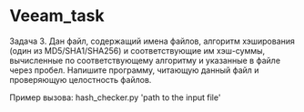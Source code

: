 # Veeam_task
Задача 3.
Дан файл, содержащий имена файлов, алгоритм хэширования (один из MD5/SHA1/SHA256) и
соответствующие им хэш-суммы, вычисленные по соответствующему алгоритму и указанные в
файле через пробел. Напишите программу, читающую данный файл и проверяющую
целостность файлов.

Пример вызова:
hash_checker.py 'path to the input file' <path to the directory containing the files to check>
